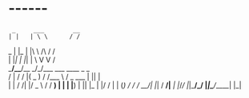 # ------
 
 
     _     ___        __                    
    | |   | \ \      / /                    
 _  | |_  | |\ \ /\ / /                     
| |_| | |_| | \ V  V /                      
 \___/_\___/__ \_/\_/___   ___ ____  _  _   
/ |  / / |( _ )  / /___ \ / _ \___ \| || |  
| | / /| |/ _ \ / /  __) | | | |__) | || |_ 
| |/ / | | (_) / /  / __/| |_| / __/|__   _|
|_/_/  |_|\___/_/  |_____|\___/_____|  |_|  